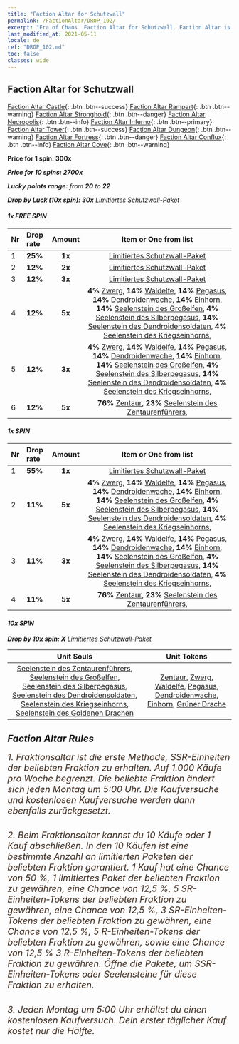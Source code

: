```yaml
---
title: "Faction Altar for Schutzwall"
permalink: /FactionAltar/DROP_102/
excerpt: "Era of Chaos  Faction Altar for Schutzwall. Faction Altar is the primary method for obtaining SSR units from the popular faction. Limited to 1,000 purchases each week. The popular faction changes at 05:00 every Monday. Purchase attempts and free purchase attempts will also reset then."
last_modified_at: 2021-05-11
locale: de
ref: "DROP_102.md"
toc: false
classes: wide
---
```


##  Faction Altar for **Schutzwall**

  [Faction Altar Castle](/de/FactionAltar/DROP_101/){: .btn .btn--success} [Faction Altar Rampart](/de/FactionAltar/DROP_102/){: .btn .btn--warning} [Faction Altar Stronghold](/de/FactionAltar/DROP_103/){: .btn .btn--danger} [Faction Altar Necropolis](/de/FactionAltar/DROP_104/){: .btn .btn--info} [Faction Altar Inferno](/de/FactionAltar/DROP_105/){: .btn .btn--primary} [Faction Altar Tower](/de/FactionAltar/DROP_106/){: .btn .btn--success} [Faction Altar Dungeon](/de/FactionAltar/DROP_107/){: .btn .btn--warning} [Faction Altar Fortress](/de/FactionAltar/DROP_108/){: .btn .btn--danger} [Faction Altar Conflux](/de/FactionAltar/DROP_109/){: .btn .btn--info} [Faction Altar Cove](/de/FactionAltar/DROP_112/){: .btn .btn--warning} 

  **Price for 1 spin: 300x** <i class="fas fa-gem"/>

  **Price for 10 spins: 2700x** <i class="fas fa-gem"/>

  **Lucky points range:** from **20** to **22**

  **Drop by Luck (10x spin): 30x** [Limitiertes Schutzwall-Paket](/ItemsDE/con_2101/)

####  1x FREE SPIN 

  |    Nr    |  Drop rate  |  Amount   |   Item or One from list  |
  |:---------|:------------|:---------:|:------------------------:|
  | 1 | **25%** | **1x** | [Limitiertes Schutzwall-Paket](/ItemsDE/con_2101/) |
  | 2 | **12%** | **2x** | [Limitiertes Schutzwall-Paket](/ItemsDE/con_2101/) |
  | 3 | **12%** | **3x** | [Limitiertes Schutzwall-Paket](/ItemsDE/con_2101/) |
  | 4 | **12%** | **5x** |  **4%** [Zwerg](/ItemsDE/unt_200/),  **14%** [Waldelfe](/ItemsDE/unt_201/),  **14%** [Pegasus](/ItemsDE/unt_202/),  **14%** [Dendroidenwache](/ItemsDE/unt_203/),  **14%** [Einhorn](/ItemsDE/unt_204/),  **14%** [Seelenstein des Großelfen](/ItemsDE/unt_291/),  **4%** [Seelenstein des Silberpegasus](/ItemsDE/unt_292/),  **14%** [Seelenstein des Dendroidensoldaten](/ItemsDE/unt_293/),  **4%** [Seelenstein des Kriegseinhorns](/ItemsDE/unt_294/),  |
  | 5 | **12%** | **3x** |  **4%** [Zwerg](/ItemsDE/unt_200/),  **14%** [Waldelfe](/ItemsDE/unt_201/),  **14%** [Pegasus](/ItemsDE/unt_202/),  **14%** [Dendroidenwache](/ItemsDE/unt_203/),  **14%** [Einhorn](/ItemsDE/unt_204/),  **14%** [Seelenstein des Großelfen](/ItemsDE/unt_291/),  **4%** [Seelenstein des Silberpegasus](/ItemsDE/unt_292/),  **14%** [Seelenstein des Dendroidensoldaten](/ItemsDE/unt_293/),  **4%** [Seelenstein des Kriegseinhorns](/ItemsDE/unt_294/),  |
  | 6 | **12%** | **5x** |  **76%** [Zentaur](/ItemsDE/unt_199/),  **23%** [Seelenstein des Zentaurenführers](/ItemsDE/unt_290/),  |


####  1x SPIN 

  |    Nr    |  Drop rate  |  Amount   |   Item or One from list  |
  |:---------|:------------|:---------:|:------------------------:|
  | 1 | **55%** | **1x** | [Limitiertes Schutzwall-Paket](/ItemsDE/con_2101/) |
  | 2 | **11%** | **5x** |  **4%** [Zwerg](/ItemsDE/unt_200/),  **14%** [Waldelfe](/ItemsDE/unt_201/),  **14%** [Pegasus](/ItemsDE/unt_202/),  **14%** [Dendroidenwache](/ItemsDE/unt_203/),  **14%** [Einhorn](/ItemsDE/unt_204/),  **14%** [Seelenstein des Großelfen](/ItemsDE/unt_291/),  **4%** [Seelenstein des Silberpegasus](/ItemsDE/unt_292/),  **14%** [Seelenstein des Dendroidensoldaten](/ItemsDE/unt_293/),  **4%** [Seelenstein des Kriegseinhorns](/ItemsDE/unt_294/),  |
  | 3 | **11%** | **3x** |  **4%** [Zwerg](/ItemsDE/unt_200/),  **14%** [Waldelfe](/ItemsDE/unt_201/),  **14%** [Pegasus](/ItemsDE/unt_202/),  **14%** [Dendroidenwache](/ItemsDE/unt_203/),  **14%** [Einhorn](/ItemsDE/unt_204/),  **14%** [Seelenstein des Großelfen](/ItemsDE/unt_291/),  **4%** [Seelenstein des Silberpegasus](/ItemsDE/unt_292/),  **14%** [Seelenstein des Dendroidensoldaten](/ItemsDE/unt_293/),  **4%** [Seelenstein des Kriegseinhorns](/ItemsDE/unt_294/),  |
  | 4 | **11%** | **5x** |  **76%** [Zentaur](/ItemsDE/unt_199/),  **23%** [Seelenstein des Zentaurenführers](/ItemsDE/unt_290/),  |


####  10x SPIN 

  **Drop by 10x spin: X** [Limitiertes Schutzwall-Paket](/ItemsDE/con_2101/)

  |    Unit Souls    |  Unit Tokens  |
  |:----------------:|:-------------:|
  | [Seelenstein des Zentaurenführers](/ItemsDE/unt_290/), [Seelenstein des Großelfen](/ItemsDE/unt_291/), [Seelenstein des Silberpegasus](/ItemsDE/unt_292/), [Seelenstein des Dendroidensoldaten](/ItemsDE/unt_293/), [Seelenstein des Kriegseinhorns](/ItemsDE/unt_294/), [Seelenstein des Goldenen Drachen](/ItemsDE/unt_295/) | [Zentaur](/ItemsDE/unt_199/), [Zwerg](/ItemsDE/unt_200/), [Waldelfe](/ItemsDE/unt_201/), [Pegasus](/ItemsDE/unt_202/), [Dendroidenwache](/ItemsDE/unt_203/), [Einhorn](/ItemsDE/unt_204/), [Grüner Drache](/ItemsDE/unt_205/) |



## Faction Altar Rules

  <span style="color: #3c2a1e;font-size:20px">1. Fraktionsaltar ist die erste Methode, SSR-Einheiten der beliebten Fraktion zu erhalten. Auf 1.000 Käufe pro Woche begrenzt. Die beliebte Fraktion ändert sich jeden Montag um 5:00 Uhr. Die Kaufversuche und kostenlosen Kaufversuche werden dann ebenfalls zurückgesetzt.</span><br/>

<br/>  <span style="color: #3c2a1e;font-size:20px">2. Beim Fraktionsaltar kannst du 10 Käufe oder 1 Kauf abschließen. In den 10 Käufen ist eine bestimmte Anzahl an limitierten Paketen der beliebten Fraktion garantiert. 1 Kauf hat eine Chance von 50 %, 1 limitiertes Paket der beliebten Fraktion zu gewähren, eine Chance von 12,5 %, 5 SR-Einheiten-Tokens der beliebten Fraktion zu gewähren, eine Chance von 12,5 %, 3 SR-Einheiten-Tokens der beliebten Fraktion zu gewähren, eine Chance von 12,5 %, 5 R-Einheiten-Tokens der beliebten Fraktion zu gewähren, sowie eine Chance von 12,5 % 3 R-Einheiten-Tokens der beliebten Fraktion zu gewähren. Öffne die Pakete, um SSR-Einheiten-Tokens oder Seelensteine für diese Fraktion zu erhalten.</span>

<br/>  <span style="color: #3c2a1e;font-size:20px">3. Jeden Montag um 5:00 Uhr erhältst du einen kostenlosen Kaufversuch. Dein erster täglicher Kauf kostet nur die Hälfte.</span><br/>

<br/>